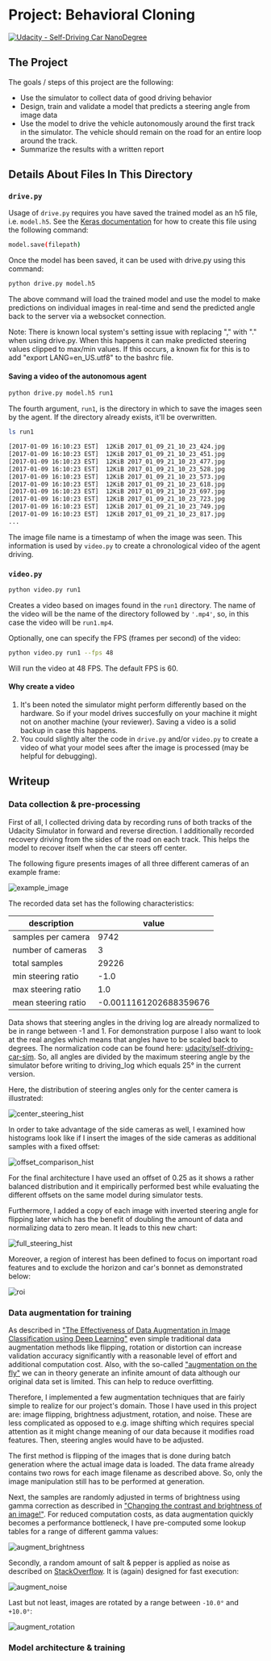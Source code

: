 # Project: Behavioral Cloning

[![Udacity - Self-Driving Car NanoDegree](https://s3.amazonaws.com/udacity-sdc/github/shield-carnd.svg)](http://www.udacity.com/drive)

[//]: # (Image References)

[augment_brightness]: ./output_images/augment_brightness.jpg "Brightness augmentation"
[augment_noise]: ./output_images/augment_noise.jpg "Salt & pepper noise augmentation"
[augment_rotation]: ./output_images/augment_rotation.jpg "Image rotation"
[center_steering_hist]: ./output_images/center_steering_hist.jpg "Distribution of steering angles of middle camera"
[example_image]: ./output_images/example_image.jpg "Example of image data featuring all cameras"
[feed_images]: ./output_images/feed_images.jpg "Images fed into the network"
[full_steering_hist]: ./output_images/full_steering_hist.jpg "Distribution of steering angles on final data set"
[model]: ./output_images/model.png "Visualization of model architecture"
[model_loss]: ./output_images/model_loss.jpg "Graph of training and validation loss"
[offset_comparison_hist]: ./output_images/offset_comparison_hist.jpg "Distribution of steering angles for different offsets"
[roi]: ./output_images/roi.jpg "Region of interest"

[//]: # (References)

[1]: https://github.com/udacity/self-driving-car-sim/blob/bdcd588990df2db4706e772cd45d6e013631a2f2/Assets/Standard%20Assets/Vehicles/Car/Scripts/CarController.cs#L472
[2]: http://cs231n.stanford.edu/reports/2017/pdfs/300.pdf
[3]: https://medium.com/nanonets/how-to-use-deep-learning-when-you-have-limited-data-part-2-data-augmentation-c26971dc8ced
[4]: https://docs.opencv.org/3.4/d3/dc1/tutorial_basic_linear_transform.html
[5]: https://stackoverflow.com/a/30624520

The Project
---
The goals / steps of this project are the following:
* Use the simulator to collect data of good driving behavior 
* Design, train and validate a model that predicts a steering angle from image data
* Use the model to drive the vehicle autonomously around the first track in the simulator. The vehicle should remain on the road for an entire loop around the track.
* Summarize the results with a written report

Details About Files In This Directory
---

### `drive.py`

Usage of `drive.py` requires you have saved the trained model as an h5 file, i.e. `model.h5`. See the [Keras documentation](https://keras.io/getting-started/faq/#how-can-i-save-a-keras-model) for how to create this file using the following command:
```sh
model.save(filepath)
```

Once the model has been saved, it can be used with drive.py using this command:

```sh
python drive.py model.h5
```

The above command will load the trained model and use the model to make predictions on individual images in real-time and send the predicted angle back to the server via a websocket connection.

Note: There is known local system's setting issue with replacing "," with "." when using drive.py. When this happens it can make predicted steering values clipped to max/min values. If this occurs, a known fix for this is to add "export LANG=en_US.utf8" to the bashrc file.

#### Saving a video of the autonomous agent

```sh
python drive.py model.h5 run1
```

The fourth argument, `run1`, is the directory in which to save the images seen by the agent. If the directory already exists, it'll be overwritten.

```sh
ls run1

[2017-01-09 16:10:23 EST]  12KiB 2017_01_09_21_10_23_424.jpg
[2017-01-09 16:10:23 EST]  12KiB 2017_01_09_21_10_23_451.jpg
[2017-01-09 16:10:23 EST]  12KiB 2017_01_09_21_10_23_477.jpg
[2017-01-09 16:10:23 EST]  12KiB 2017_01_09_21_10_23_528.jpg
[2017-01-09 16:10:23 EST]  12KiB 2017_01_09_21_10_23_573.jpg
[2017-01-09 16:10:23 EST]  12KiB 2017_01_09_21_10_23_618.jpg
[2017-01-09 16:10:23 EST]  12KiB 2017_01_09_21_10_23_697.jpg
[2017-01-09 16:10:23 EST]  12KiB 2017_01_09_21_10_23_723.jpg
[2017-01-09 16:10:23 EST]  12KiB 2017_01_09_21_10_23_749.jpg
[2017-01-09 16:10:23 EST]  12KiB 2017_01_09_21_10_23_817.jpg
...
```

The image file name is a timestamp of when the image was seen. This information is used by `video.py` to create a chronological video of the agent driving.

### `video.py`

```sh
python video.py run1
```

Creates a video based on images found in the `run1` directory. The name of the video will be the name of the directory followed by `'.mp4'`, so, in this case the video will be `run1.mp4`.

Optionally, one can specify the FPS (frames per second) of the video:

```sh
python video.py run1 --fps 48
```

Will run the video at 48 FPS. The default FPS is 60.

#### Why create a video

1. It's been noted the simulator might perform differently based on the hardware. So if your model drives succesfully on your machine it might not on another machine (your reviewer). Saving a video is a solid backup in case this happens.
2. You could slightly alter the code in `drive.py` and/or `video.py` to create a video of what your model sees after the image is processed (may be helpful for debugging).

Writeup
---

### Data collection & pre-processing

First of all, I collected driving data by recording runs of both tracks of the Udacity Simulator in forward and reverse 
direction. I additionally recorded recovery driving from the sides of the road on each track. This helps the model to 
recover itself when the car steers off center. 

The following figure presents images of all three different cameras of an example frame:

![example_image]

The recorded data set has the following characteristics:

description | value
------------|--------
samples per camera | 9742
number of cameras | 3
total samples | 29226
min steering ratio | -1.0
max steering ratio | 1.0
mean steering ratio | -0.0011161202688359676

Data shows that steering angles in the driving log are already normalized to be in range between -1 and 1. For 
demonstration purpose I also want to look at the real angles which means that angles have to be scaled back to degrees. 
The normalization code can be found here: [udacity/self-driving-car-sim][1]. 
So, all angles are divided by the maximum steering angle by the simulator before writing to driving_log which equals 
25° in the current version. 

Here, the distribution of steering angles only for the center camera is illustrated:

![center_steering_hist]

In order to take advantage of the side cameras as well, I examined how histograms look like if I insert the images of 
the side cameras as additional samples with a fixed offset:

![offset_comparison_hist]

For the final architecture I have used an offset of 0.25 as it shows a rather balanced distribution and it empirically 
performed best while evaluating the different offsets on the same model during simulator tests.

Furthermore, I added a copy of each image with inverted steering angle for flipping later which has the benefit of 
doubling the amount of data and normalizing data to zero mean. It leads to this new chart:

![full_steering_hist]

Moreover, a region of interest has been defined to focus on important road features and to exclude the horizon and car's 
bonnet as demonstrated below:

![roi]

### Data augmentation for training

As described in ["The Effectiveness of Data Augmentation in Image Classification using Deep Learning"][2] even simple 
traditional data augmentation methods like flipping, rotation or distortion can increase validation accuracy 
significantly with a reasonable level of effort and additional computation cost. Also, with the so-called 
["augmentation on the fly"][3] we can in theory generate an infinite amount of data although our original data set is 
limited. This can help to reduce overfitting. 

Therefore, I implemented a few augmentation techniques that are fairly simple to realize for our project's 
domain. Those I have used in this project are: image flipping, brightness adjustment, rotation, and noise.
These are less complicated as opposed to e.g. image shifting which requires special attention as it might change 
meaning of our data because it modifies road features. Then, steering angles would have to be adjusted.

The first method is flipping of the images that is done during batch generation where the actual image data is loaded. 
The data frame already contains two rows for each image filename as described above. So, only the image manipulation 
still has to be performed at generation.

Next, the samples are randomly adjusted in terms of brightness using gamma correction as described in ["Changing the 
contrast and brightness of an image!"][4]. For reduced computation costs, as data augmentation quickly becomes a 
performance bottleneck, I have pre-computed some lookup tables for a range of different gamma values:

![augment_brightness]

Secondly, a random amount of salt & pepper is applied as noise as described on [StackOverflow][5]. It is (again) 
designed for fast execution:

![augment_noise]

Last but not least, images are rotated by a range between `-10.0°` and `+10.0°`:

![augment_rotation]

### Model architecture & training

